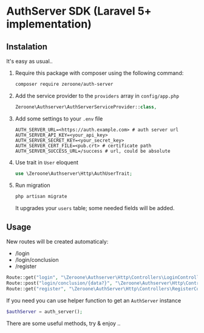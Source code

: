 # AuthServer SDK (Laravel 5+ implementation)

## Instalation

It's easy as usual..

1. Require this package with composer using the following command:
   
   ```bash
   composer require zeroone/auth-server
   ```
   
2. Add the service provider to the `providers` array in `config/app.php`

   ```php
   Zeroone\Authserver\AuthServerServiceProvider::class,
   ```
   
3. Add some settings to your `.env` file 
    
   ```env
   AUTH_SERVER_URL=<https://auth.example.com> # auth server url
   AUTH_SERVER_API_KEY=<your_api_key> 
   AUTH_SERVER_SECRET_KEY=<your_secret_key>
   AUTH_SERVER_CERT_FILE=<pub.crt> # certificate path
   AUTH_SERVER_SUCCESS_URL=/success # url, could be absolute
   ```

4. Use trait in `User` eloquent

    ```php
    use \Zeroone\Authserver\Http\AuthUserTrait;
    ```

5. Run migration 

   ```bash
   php artisan migrate

   ```
    
   It upgrades your `users` table; some needed fields will be added.
   
   
## Usage
   
New routes will be created automaticaly:

- /login
- /login/conclusion
- /register


```php
Route::get("login", "\Zeroone\Authserver\Http\Controllers\LoginController@getLogin")->name("login");
Route::post("login/conclusion/{data?}", "\Zeroone\Authserver\Http\Controllers\LoginController@conclusion")->name("login.conclusion");
Route::get("register", "\Zeroone\AuthServer\Http\Controllers\RegisterController@getRegister")->name("register");
```

If you need you can use helper function to get an `AuthServer` instance

```php
$authServer = auth_server();
```

There are some useful methods, try & enjoy ..
